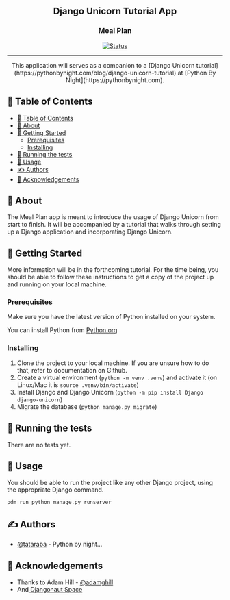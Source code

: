 <h2 align="center">Django Unicorn Tutorial App</h2>
<h3 align="center">Meal Plan</h3>

<div align="center">

[![Status](https://img.shields.io/badge/status-active-success.svg)]()

</div>

---

<p align="center"> This application will serves as a companion to a [Django Unicorn tutorial](https://pythonbynight.com/blog/django-unicorn-tutorial) at [Python By Night](https://pythonbynight.com).
    <br> 
</p>

## 📝 Table of Contents

- [📝 Table of Contents](#-table-of-contents)
- [🧐 About ](#-about-)
- [🏁 Getting Started ](#-getting-started-)
  - [Prerequisites](#prerequisites)
  - [Installing](#installing)
- [🔧 Running the tests ](#-running-the-tests-)
- [🎈 Usage ](#-usage-)
- [✍️ Authors ](#️-authors-)
- [🎉 Acknowledgements ](#-acknowledgements-)

## 🧐 About <a name = "about"></a>

The Meal Plan app is meant to introduce the usage of Django Unicorn from start to finish. It will be accompanied by a tutorial that walks through setting up a Django application and incorporating Django Unicorn.

## 🏁 Getting Started <a name = "getting_started"></a>

More information will be in the forthcoming tutorial. For the time being, you should be able to follow these instructions to get a copy of the project up and running on your local machine.

### Prerequisites

Make sure you have the latest version of Python installed on your system.

You can install Python from [Python.org](https://www.python.org)

### Installing

1. Clone the project to your local machine. If you are unsure how to do that, refer to documentation on Github.
2. Create a virtual environment (`python -m venv .venv`) and activate it (on Linux/Mac it is `source .venv/bin/activate`)
3. Install Django and Django Unicorn (`python -m pip install Django django-unicorn`)
4. Migrate the database (`python manage.py migrate`)


## 🔧 Running the tests <a name = "tests"></a>

There are no tests yet.


## 🎈 Usage <a name="usage"></a>

You should be able to run the project like any other Django project, using the appropriate Django command.

```
pdm run python manage.py runserver
```


## ✍️ Authors <a name = "authors"></a>

- [@tataraba](https://github.com/tataraba) - Python by night...


## 🎉 Acknowledgements <a name = "acknowledgement"></a>

-   Thanks to Adam Hill - [@adamghill](https://github.com/adamghill)
-   And[ Djangonaut Space](https://djangonaut.space)
